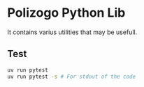 # Polizogo Python Lib

It contains varius utilities that may be usefull.



## Test

```bash
uv run pytest
uv run pytest -s # For stdout of the code
```